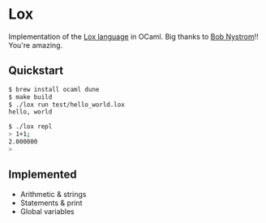 # Lox

Implementation of the [Lox language](http://www.craftinginterpreters.com/) in OCaml.
Big thanks to [Bob Nystrom](https://github.com/munificent)!! You're amazing.

## Quickstart

```sh
$ brew install ocaml dune
$ make build
$ ./lox run test/hello_world.lox
hello, world

$ ./lox repl
> 1+1;
2.000000
>

```

## Implemented

- Arithmetic & strings
- Statements & print
- Global variables

